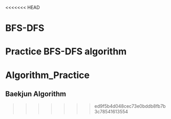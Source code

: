 <<<<<<< HEAD
# BFS-DFS
Practice BFS-DFS algorithm
=======
# Algorithm_Practice
## Baekjun Algorithm
>>>>>>> ed9f5b4d048cec73e0bddb8fb7b3c78541613554
